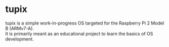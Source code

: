 # tupix

tupix is a simple work-in-progress OS targeted for the Raspberry Pi 2 Model B
(ARMv7-A). \
It is primarily meant as an educational project to learn the basics of OS
development.

